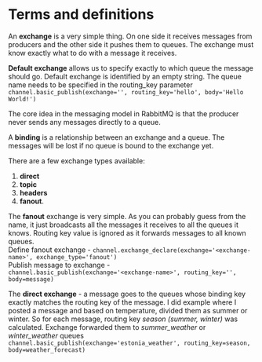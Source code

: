 # Terms and definitions
An **exchange** is a very simple thing. On one side it receives messages from producers and the other side it pushes them to queues. The exchange must know exactly what to do with a message it receives.

**Default exchange** allows us to specify exactly to which queue the message should go. Default exchange is identified by an empty string. The queue name needs to be specified in the routing_key parameter  
```channel.basic_publish(exchange='', routing_key='hello', body='Hello World!')```

The core idea in the messaging model in RabbitMQ is that the producer never sends any messages directly to a queue. 

A **binding** is a relationship between an exchange and a queue. The messages will be lost if no queue is bound to the exchange yet.      

There are a few exchange types available: 
1. **direct** 
2. **topic** 
3. **headers** 
4. **fanout**.  

The **fanout** exchange is very simple. As you can probably guess from the name, it just broadcasts all the messages it receives to all the queues it knows. Routing key value is ignored as it forwards messages to all known queues.  
Define fanout exchange - ```channel.exchange_declare(exchange='<exchange-name>', exchange_type='fanout')```  
Publish message to exchange - ```channel.basic_publish(exchange='<exchange-name>', routing_key='', body=message)```  

The **direct exchange** - a message goes to the queues whose binding key exactly matches the routing key of the message. I did example where I posted a message and based on temperature, divided them as summer or winter. So for each message, routing key _season (summer, winter)_ was calculated. Exchange forwarded them to _summer_weather_ or _winter_weather_ queues  
```channel.basic_publish(exchange='estonia_weather', routing_key=season, body=weather_forecast)```
